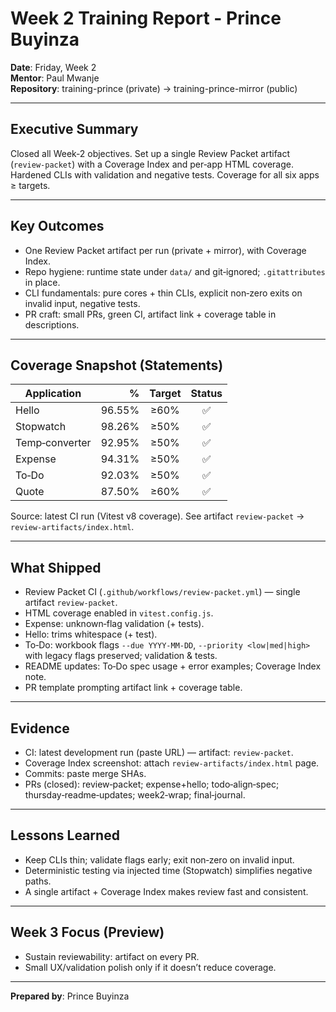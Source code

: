 # Week 2 Training Report - Prince Buyinza
**Date**: Friday, Week 2  
**Mentor**: Paul Mwanje  
**Repository**: training-prince (private) → training-prince-mirror (public)

---

## Executive Summary
Closed all Week‑2 objectives. Set up a single Review Packet artifact (`review-packet`) with a Coverage Index and per‑app HTML coverage. Hardened CLIs with validation and negative tests. Coverage for all six apps ≥ targets.

---

## Key Outcomes
- One Review Packet artifact per run (private + mirror), with Coverage Index.
- Repo hygiene: runtime state under `data/` and git‑ignored; `.gitattributes` in place.
- CLI fundamentals: pure cores + thin CLIs, explicit non‑zero exits on invalid input, negative tests.
- PR craft: small PRs, green CI, artifact link + coverage table in descriptions.

---

## Coverage Snapshot (Statements)
| Application | % | Target | Status |
|-------------|---:|:------:|:------:|
| Hello | 96.55% | ≥60% | ✅ |
| Stopwatch | 98.26% | ≥50% | ✅ |
| Temp‑converter | 92.95% | ≥50% | ✅ |
| Expense | 94.31% | ≥50% | ✅ |
| To‑Do | 92.03% | ≥50% | ✅ |
| Quote | 87.50% | ≥60% | ✅ |

Source: latest CI run (Vitest v8 coverage). See artifact `review-packet` → `review-artifacts/index.html`.

---

## What Shipped
- Review Packet CI (`.github/workflows/review-packet.yml`) — single artifact `review-packet`.
- HTML coverage enabled in `vitest.config.js`.
- Expense: unknown‑flag validation (+ tests).
- Hello: trims whitespace (+ test).
- To‑Do: workbook flags `--due YYYY-MM-DD`, `--priority <low|med|high>` with legacy flags preserved; validation & tests.
- README updates: To‑Do spec usage + error examples; Coverage Index note.
- PR template prompting artifact link + coverage table.

---

## Evidence
- CI: latest development run (paste URL) — artifact: `review-packet`.
- Coverage Index screenshot: attach `review-artifacts/index.html` page.
- Commits: paste merge SHAs.
- PRs (closed): review‑packet; expense+hello; todo‑align‑spec; thursday‑readme‑updates; week2‑wrap; final‑journal.

---

## Lessons Learned
- Keep CLIs thin; validate flags early; exit non‑zero on invalid input.
- Deterministic testing via injected time (Stopwatch) simplifies negative paths.
- A single artifact + Coverage Index makes review fast and consistent.

---

## Week 3 Focus (Preview)
- Sustain reviewability: artifact on every PR.
- Small UX/validation polish only if it doesn’t reduce coverage.

---

**Prepared by**: Prince Buyinza


